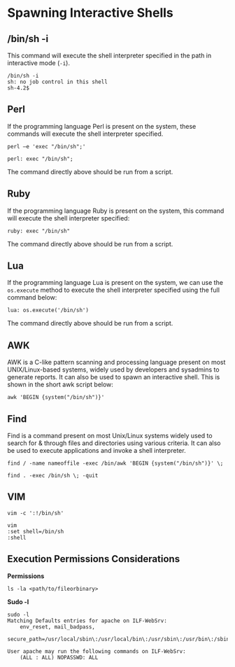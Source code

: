# Spawning Interactive Shells
## /bin/sh -i
This command will execute the shell interpreter specified in the path in interactive mode (`-i`).
```
/bin/sh -i
sh: no job control in this shell
sh-4.2$
```
## Perl
If the programming language Perl is present on the system, these commands will execute the shell interpreter specified.
```
perl —e 'exec "/bin/sh";'
```
```
perl: exec "/bin/sh";
```
The command directly above should be run from a script.
## Ruby
If the programming language Ruby is present on the system, this command will execute the shell interpreter specified:
```
ruby: exec "/bin/sh"
```
The command directly above should be run from a script.
## Lua 
If the programming language Lua is present on the system, we can use the `os.execute` method to execute the shell interpreter specified using the full command below:
```
lua: os.execute('/bin/sh')
```
The command directly above should be run from a script.
## AWK
AWK is a C-like pattern scanning and processing language present on most UNIX/Linux-based systems, widely used by developers and sysadmins to generate reports. It can also be used to spawn an interactive shell. This is shown in the short awk script below:
```
awk 'BEGIN {system("/bin/sh")}'
```
## Find
Find is a command present on most Unix/Linux systems widely used to search for & through files and directories using various criteria. It can also be used to execute applications and invoke a shell interpreter.
```
find / -name nameoffile -exec /bin/awk 'BEGIN {system("/bin/sh")}' \;
```
```
find . -exec /bin/sh \; -quit
```
## VIM
```
vim -c ':!/bin/sh'
```
```
vim
:set shell=/bin/sh
:shell
```
## Execution Permissions Considerations
**Permissions**
```
ls -la <path/to/fileorbinary>
```
**Sudo -l**
```
sudo -l
Matching Defaults entries for apache on ILF-WebSrv:
    env_reset, mail_badpass,
    secure_path=/usr/local/sbin\:/usr/local/bin\:/usr/sbin\:/usr/bin\:/sbin\:/bin

User apache may run the following commands on ILF-WebSrv:
    (ALL : ALL) NOPASSWD: ALL
```